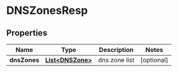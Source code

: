 # DNSZonesResp

## Properties
Name | Type | Description | Notes
------------ | ------------- | ------------- | -------------
**dnsZones** | [**List&lt;DNSZone&gt;**](DNSZone.md) | dns zone list |  [optional]
